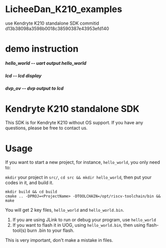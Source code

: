 LicheeDan_K210_examples
======
use Kendryte K210 standalone SDK commitid d13b38098a3598b0018c38590387e43953efd140

demo instruction
======
##### hello_world -- uart output hello_world
##### lcd -- lcd display
##### dvp_ov -- dvp output to lcd

Kendryte K210 standalone SDK
======

This SDK is for Kendryte K210 without OS support.
If you have any questions, please be free to contact us.

# Usage

If you want to start a new project, for instance, `hello_world`, you only need to:

`mkdir` your project in `src/`, `cd src && mkdir hello_world`, then put your codes in it, and build it.

```shell
mkdir build && cd build
cmake .. -DPROJ=<ProjectName> -DTOOLCHAIN=/opt/riscv-toolchain/bin && make
```

You will get 2 key files, `hello_world` and `hello_world.bin`.

1. If you are using JLink to run or debug your program, use `hello_world`
2. If you want to flash it in UOG, using `hello_world.bin`, then using flash-tool(s) burn <ProjectName>.bin to your flash.

This is very important, don't make a mistake in files.
